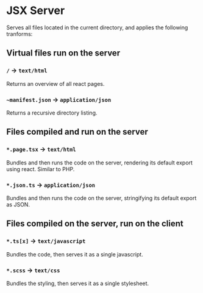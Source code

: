 # JSX Server

Serves all files located in the current directory, and applies the following tranforms:

## Virtual files run on the server

### `/` &rarr; `text/html`
Returns an overview of all react pages.
### `~manifest.json` &rarr; `application/json`

Returns a recursive directory listing.

## Files compiled and run on the server

### `*.page.tsx` &rarr; `text/html`
Bundles and then runs the code on the server, rendering its default export using react. Similar to PHP.

### `*.json.ts` &rarr; `application/json`
Bundles and then runs the code on the server, stringifying its default export as JSON.

## Files compiled on the server, run on the client

### `*.ts[x]` &rarr; `text/javascript`
Bundles the code, then serves it as a single javascript.

### `*.scss` &rarr; `text/css`
Bundles the styling, then serves it as a single stylesheet.
